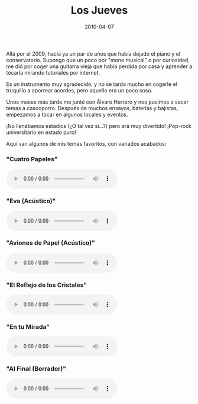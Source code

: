 ﻿---
layout: post
title: Los Jueves
date: 2010-04-07
description: Oh pero... ¡No parece tu voz!
img: assets/img/cover/losjueves.jpg
video: hb9xMIGiMbI
tags: [Cosas]
words: 1 minuto
status: published
---

Allá por el 2009, hacía ya un par de años que había dejado el piano y el conservatorio. Supongo que un poco por "mono musical" o por curiosidad, me dió por coger una guitarra vieja que había perdida por casa y aprender a tocarla mirando tutoriales por internet.

Es un instrumento muy agradecido, y no se tarda mucho en cogerle el truquillo a aporrear acordes, pero aquello era un poco soso.

Unos meses más tarde me junté con Álvaro Herrero y nos pusimos a sacar temas a cascoporro. Después de muchos ensayos, baterías y bajistas, empezamos a tocar en algunos locales y eventos.

¡No llenábamos estadios (¿O tal vez sí...?) pero era muy divertido!
¡Pop-rock universitario en estado puro! 

Aquí van algunos de mis temas favoritos, con variados acabados:

<h3>"Cuatro Papeles"</h3>
<audio id="player1" controls>
    <source src="/assets/audio/CuatroPapeles.mp3" type="audio/mp3" />
</audio>

<h3>"Eva (Acústico)"</h3>
<audio id="player2" controls>
    <source src="/assets/audio/Eva-AC.mp3" type="audio/mp3" />
</audio>

<h3>"Aviones de Papel (Acústico)"</h3>
<audio id="player3" controls>
    <source src="/assets/audio/AvionesDePapel-AC.mp3" type="audio/mp3" />
</audio>

<h3>"El Reflejo de los Cristales"</h3>
<audio id="player4" controls>
    <source src="/assets/audio/ElReflejoDeLosCristales.mp3" type="audio/mp3" />
</audio>

<h3>"En tu Mirada"</h3>
<audio id="player5" controls>
    <source src="/assets/audio/EnTuMirada.mp3" type="audio/mp3" />
</audio>

<h3>"Al Final (Borrador)"</h3>
<audio id="player6" controls>
    <source src="/assets/audio/AlFinal-AC.mp3" type="audio/mp3" />
</audio>